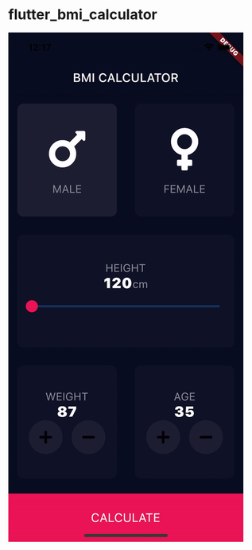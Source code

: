 # flutter_bmi_calculator

![alt text](https://github.com/sukie2/flutter_bmi_calculator/blob/master/screen_recording/recording.gif "Screen grab")
